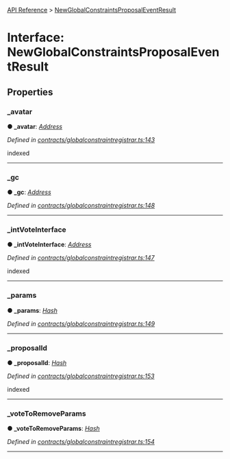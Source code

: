 [API Reference](../README.md) > [NewGlobalConstraintsProposalEventResult](../interfaces/NewGlobalConstraintsProposalEventResult.md)



# Interface: NewGlobalConstraintsProposalEventResult


## Properties
<a id="_avatar"></a>

###  _avatar

**●  _avatar**:  *[Address](../#Address)* 

*Defined in [contracts/globalconstraintregistrar.ts:143](https://github.com/daostack/arc.js/blob/616f6e7/lib/contracts/globalconstraintregistrar.ts#L143)*



indexed




___

<a id="_gc"></a>

###  _gc

**●  _gc**:  *[Address](../#Address)* 

*Defined in [contracts/globalconstraintregistrar.ts:148](https://github.com/daostack/arc.js/blob/616f6e7/lib/contracts/globalconstraintregistrar.ts#L148)*





___

<a id="_intVoteInterface"></a>

###  _intVoteInterface

**●  _intVoteInterface**:  *[Address](../#Address)* 

*Defined in [contracts/globalconstraintregistrar.ts:147](https://github.com/daostack/arc.js/blob/616f6e7/lib/contracts/globalconstraintregistrar.ts#L147)*



indexed




___

<a id="_params"></a>

###  _params

**●  _params**:  *[Hash](../#Hash)* 

*Defined in [contracts/globalconstraintregistrar.ts:149](https://github.com/daostack/arc.js/blob/616f6e7/lib/contracts/globalconstraintregistrar.ts#L149)*





___

<a id="_proposalId"></a>

###  _proposalId

**●  _proposalId**:  *[Hash](../#Hash)* 

*Defined in [contracts/globalconstraintregistrar.ts:153](https://github.com/daostack/arc.js/blob/616f6e7/lib/contracts/globalconstraintregistrar.ts#L153)*



indexed




___

<a id="_voteToRemoveParams"></a>

###  _voteToRemoveParams

**●  _voteToRemoveParams**:  *[Hash](../#Hash)* 

*Defined in [contracts/globalconstraintregistrar.ts:154](https://github.com/daostack/arc.js/blob/616f6e7/lib/contracts/globalconstraintregistrar.ts#L154)*





___


